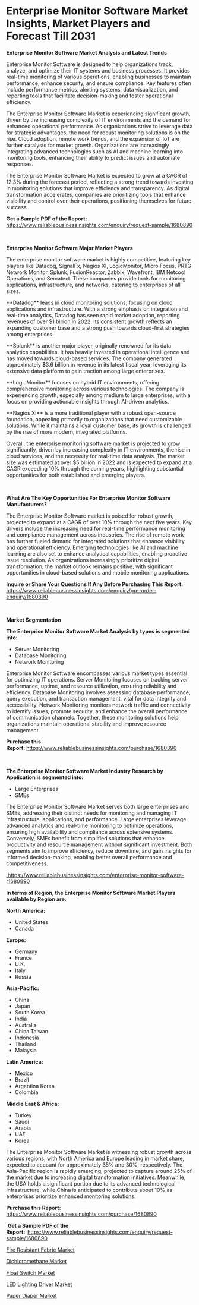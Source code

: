 <p><h1>Enterprise Monitor Software Market Insights, Market Players and Forecast Till 2031</h1></p><p><strong>Enterprise Monitor Software Market Analysis and Latest Trends</strong></p>
<p><p>Enterprise Monitor Software is designed to help organizations track, analyze, and optimize their IT systems and business processes. It provides real-time monitoring of various operations, enabling businesses to maintain performance, enhance security, and ensure compliance. Key features often include performance metrics, alerting systems, data visualization, and reporting tools that facilitate decision-making and foster operational efficiency.</p><p>The Enterprise Monitor Software Market is experiencing significant growth, driven by the increasing complexity of IT environments and the demand for enhanced operational performance. As organizations strive to leverage data for strategic advantages, the need for robust monitoring solutions is on the rise. Cloud adoption, remote work trends, and the expansion of IoT are further catalysts for market growth. Organizations are increasingly integrating advanced technologies such as AI and machine learning into monitoring tools, enhancing their ability to predict issues and automate responses.</p><p>The Enterprise Monitor Software Market is expected to grow at a CAGR of 12.3% during the forecast period, reflecting a strong trend towards investing in monitoring solutions that improve efficiency and transparency. As digital transformation accelerates, companies are prioritizing tools that enhance visibility and control over their operations, positioning themselves for future success.</p></p>
<p><strong>Get a Sample PDF of the Report:&nbsp;</strong> <a href="https://www.reliablebusinessinsights.com/enquiry/request-sample/1680890?utm_campaign=1674&utm_medium=2&utm_source=Github&utm_content=ia&utm_term=16122024&utm_id=enterprise-monitor-software">https://www.reliablebusinessinsights.com/enquiry/request-sample/1680890</a></p>
<p>&nbsp;</p>
<p><strong>Enterprise Monitor Software Major Market Players</strong></p>
<p><p>The enterprise monitor software market is highly competitive, featuring key players like Datadog, SignalFx, Nagios XI, LogicMonitor, Micro Focus, PRTG Network Monitor, Splunk, FusionReactor, Zabbix, Wavefront, IBM Netcool Operations, and Sematext. These companies provide tools for monitoring applications, infrastructure, and networks, catering to enterprises of all sizes.</p><p>**Datadog** leads in cloud monitoring solutions, focusing on cloud applications and infrastructure. With a strong emphasis on integration and real-time analytics, Datadog has seen rapid market adoption, reporting revenues of over $1 billion in 2022. Its consistent growth reflects an expanding customer base and a strong push towards cloud-first strategies among enterprises.</p><p>**Splunk** is another major player, originally renowned for its data analytics capabilities. It has heavily invested in operational intelligence and has moved towards cloud-based services. The company generated approximately $3.6 billion in revenue in its latest fiscal year, leveraging its extensive data platform to gain traction among large enterprises.</p><p>**LogicMonitor** focuses on hybrid IT environments, offering comprehensive monitoring across various technologies. The company is experiencing growth, especially among medium to large enterprises, with a focus on providing actionable insights through AI-driven analytics.</p><p>**Nagios XI** is a more traditional player with a robust open-source foundation, appealing primarily to organizations that need customizable solutions. While it maintains a loyal customer base, its growth is challenged by the rise of more modern, integrated platforms.</p><p>Overall, the enterprise monitoring software market is projected to grow significantly, driven by increasing complexity in IT environments, the rise in cloud services, and the necessity for real-time data analysis. The market size was estimated at over $5 billion in 2022 and is expected to expand at a CAGR exceeding 10% through the coming years, highlighting substantial opportunities for both established and emerging players.</p></p>
<p>&nbsp;</p>
<p><strong>What Are The Key Opportunities For Enterprise Monitor Software Manufacturers?</strong></p>
<p><p>The Enterprise Monitor Software market is poised for robust growth, projected to expand at a CAGR of over 10% through the next five years. Key drivers include the increasing need for real-time performance monitoring and compliance management across industries. The rise of remote work has further fueled demand for integrated solutions that enhance visibility and operational efficiency. Emerging technologies like AI and machine learning are also set to enhance analytical capabilities, enabling proactive issue resolution. As organizations increasingly prioritize digital transformation, the market outlook remains positive, with significant opportunities in cloud-based solutions and mobile monitoring applications.</p></p>
<p><strong>Inquire or Share Your Questions If Any Before Purchasing This Report:</strong> <a href="https://www.reliablebusinessinsights.com/enquiry/pre-order-enquiry/1680890?utm_campaign=1674&utm_medium=2&utm_source=Github&utm_content=ia&utm_term=16122024&utm_id=enterprise-monitor-software">https://www.reliablebusinessinsights.com/enquiry/pre-order-enquiry/1680890</a></p>
<p>&nbsp;</p>
<p><strong>Market Segmentation</strong></p>
<p><strong>The Enterprise Monitor Software Market Analysis by types is segmented into:</strong></p>
<p><ul><li>Server Monitoring</li><li>Database Monitoring</li><li>Network Monitoring</li></ul></p>
<p><p>Enterprise Monitor Software encompasses various market types essential for optimizing IT operations. Server Monitoring focuses on tracking server performance, uptime, and resource utilization, ensuring reliability and efficiency. Database Monitoring involves assessing database performance, query execution, and transaction management, vital for data integrity and accessibility. Network Monitoring monitors network traffic and connectivity to identify issues, promote security, and enhance the overall performance of communication channels. Together, these monitoring solutions help organizations maintain operational stability and improve resource management.</p></p>
<p><strong>Purchase this Report:&nbsp;</strong><a href="https://www.reliablebusinessinsights.com/purchase/1680890?utm_campaign=1674&utm_medium=2&utm_source=Github&utm_content=ia&utm_term=16122024&utm_id=enterprise-monitor-software">https://www.reliablebusinessinsights.com/purchase/1680890</a></p>
<p>&nbsp;</p>
<p><strong>The Enterprise Monitor Software Market Industry Research by Application is segmented into:</strong></p>
<p><ul><li>Large Enterprises</li><li>SMEs</li></ul></p>
<p><p>The Enterprise Monitor Software Market serves both large enterprises and SMEs, addressing their distinct needs for monitoring and managing IT infrastructure, applications, and performance. Large enterprises leverage advanced analytics and real-time monitoring to optimize operations, ensuring high availability and compliance across extensive systems. Conversely, SMEs benefit from simplified solutions that enhance productivity and resource management without significant investment. Both segments aim to improve efficiency, reduce downtime, and gain insights for informed decision-making, enabling better overall performance and competitiveness.</p></p>
<p><a href="https://www.reliablebusinessinsights.com/enterprise-monitor-software-r1680890?utm_campaign=1674&utm_medium=2&utm_source=Github&utm_content=ia&utm_term=16122024&utm_id=enterprise-monitor-software">&nbsp;https://www.reliablebusinessinsights.com/enterprise-monitor-software-r1680890</a></p>
<p><strong>In terms of Region, the Enterprise Monitor Software Market Players available by Region are:</strong></p>
<p>
    <p> <strong> North America: </strong>
        <ul>
            <li>United States</li>
            <li>Canada</li>
        </ul>
        </p> 
    <p> <strong> Europe: </strong>
        <ul>
            <li>Germany</li>
            <li>France</li>
            <li>U.K.</li>
            <li>Italy</li>
            <li>Russia</li>
        </ul>
        </p> 
    <p> <strong> Asia-Pacific: </strong>
        <ul>
            <li>China</li>
            <li>Japan</li>
            <li>South Korea</li>
            <li>India</li>
            <li>Australia</li>
            <li>China Taiwan</li>
            <li>Indonesia</li>
            <li>Thailand</li>
            <li>Malaysia</li>
        </ul>
        </p> 
    <p> <strong> Latin America: </strong>
        <ul>
            <li>Mexico</li>
            <li>Brazil</li>
            <li>Argentina Korea</li>
            <li>Colombia</li>
        </ul>
        </p> 
    <p> <strong> Middle East & Africa: </strong>
        <ul>
            <li>Turkey</li>
            <li>Saudi</li>
            <li>Arabia</li>
            <li>UAE</li>
            <li>Korea</li>
        </ul>
    </p>
    </p>
<p><p>The Enterprise Monitor Software Market is witnessing robust growth across various regions, with North America and Europe leading in market share, expected to account for approximately 35% and 30%, respectively. The Asia-Pacific region is rapidly emerging, projected to capture around 25% of the market due to increasing digital transformation initiatives. Meanwhile, the USA holds a significant portion due to its advanced technological infrastructure, while China is anticipated to contribute about 10% as enterprises prioritize enhanced monitoring solutions.</p></p>
<p><strong>Purchase this Report: </strong><a href="https://www.reliablebusinessinsights.com/purchase/1680890?utm_campaign=1674&utm_medium=2&utm_source=Github&utm_content=ia&utm_term=16122024&utm_id=enterprise-monitor-software">https://www.reliablebusinessinsights.com/purchase/1680890</a></p>
<p>&nbsp;<strong>Get a Sample PDF of the Report:&nbsp;&nbsp;</strong><a href="https://www.reliablebusinessinsights.com/enquiry/request-sample/1680890?utm_campaign=1674&utm_medium=2&utm_source=Github&utm_content=ia&utm_term=16122024&utm_id=enterprise-monitor-software">https://www.reliablebusinessinsights.com/enquiry/request-sample/1680890</a></p>
<p><strong></strong></p>
<p><p><a href="https://www.linkedin.com/pulse/f-my-mkt-intel-xkfif?utm_campaign=1674&utm_medium=2&utm_source=Github&utm_content=ia&utm_term=16122024&utm_id=enterprise-monitor-software">Fire Resistant Fabric Market</a></p><p><a href="https://www.linkedin.com/pulse/growth-projections-dichloromethane-market-in-depth-size-qvice?utm_campaign=1674&utm_medium=2&utm_source=Github&utm_content=ia&utm_term=16122024&utm_id=enterprise-monitor-software">Dichloromethane Market</a></p><p><a href="https://www.linkedin.com/pulse/f-my-mkt-intel-xkfif?utm_campaign=1674&utm_medium=2&utm_source=Github&utm_content=ia&utm_term=16122024&utm_id=enterprise-monitor-software">Float Switch Market</a></p><p><a href="https://www.linkedin.com/pulse/whats-powering-led-lighting-driver-market-key-growth-drivers-ckmoe?utm_campaign=1674&utm_medium=2&utm_source=Github&utm_content=ia&utm_term=16122024&utm_id=enterprise-monitor-software">LED Lighting Driver Market</a></p><p><a href="https://www.linkedin.com/pulse/paper-diaper-market-report-detailed-size-analysis-forecasted-8x2qf?utm_campaign=1674&utm_medium=2&utm_source=Github&utm_content=ia&utm_term=16122024&utm_id=enterprise-monitor-software">Paper Diaper Market</a></p></p>